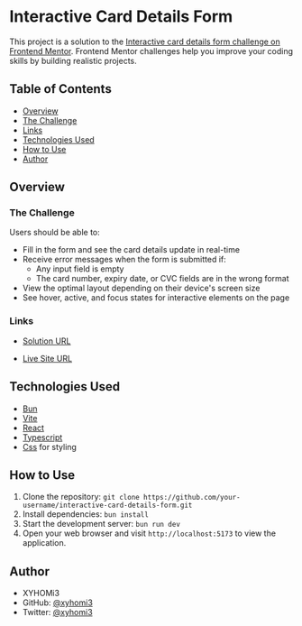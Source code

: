 # Interactive Card Details Form

This project is a solution to the [Interactive card details form challenge on Frontend Mentor](https://www.frontendmentor.io/challenges/interactive-card-details-form-XpS8cKZDWw). Frontend Mentor challenges help you improve your coding skills by building realistic projects.

## Table of Contents

- [Overview](#overview)
- [The Challenge](#the-challenge)
- [Links](#links)
- [Technologies Used](#technologies-used)
- [How to Use](#how-to-use)
- [Author](#author)

## Overview

### The Challenge

Users should be able to:

- Fill in the form and see the card details update in real-time
- Receive error messages when the form is submitted if:
  - Any input field is empty
  - The card number, expiry date, or CVC fields are in the wrong format
- View the optimal layout depending on their device's screen size
- See hover, active, and focus states for interactive elements on the page

### Links

- [Solution URL](https://www.frontendmentor.io/solutions/interactivecarddetailsform-wbunvitereacttypescipt-2NxVVbuQfm)

- [Live Site URL](https://xyhomi3.github.io/interactive-card-details-form/)

## Technologies Used

- [Bun](https://bun.sh)
- [Vite](https://vitejs.dev/)
- [React](https://react.dev/)
- [Typescript](https://www.typescriptlang.org/)
- [Css](https://www.w3.org/Style/CSS/Overview.en.html) for styling

## How to Use

1. Clone the repository: `git clone https://github.com/your-username/interactive-card-details-form.git`
2. Install dependencies: `bun install`
3. Start the development server: `bun run dev`
4. Open your web browser and visit `http://localhost:5173` to view the application.

## Author

- XYHOMi3
- GitHub: [@xyhomi3](https://www.github.com/xyhomi3)
- Twitter: [@xyhomi3](https://www.twitter.com/xyhomi3)

